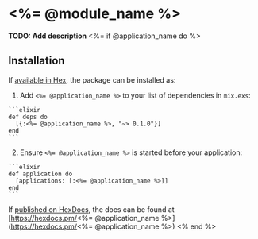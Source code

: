# <%= @module_name %>

**TODO: Add description**
<%= if @application_name do %>
## Installation

If [available in Hex](https://hex.pm/docs/publish), the package can be installed as:

  1. Add `<%= @application_name %>` to your list of dependencies in `mix.exs`:

    ```elixir
    def deps do
      [{:<%= @application_name %>, "~> 0.1.0"}]
    end
    ```

  2. Ensure `<%= @application_name %>` is started before your application:

    ```elixir
    def application do
      [applications: [:<%= @application_name %>]]
    end
    ```

If [published on HexDocs](https://hex.pm/docs/tasks#hex_docs), the docs can
be found at [https://hexdocs.pm/<%= @application_name %>](https://hexdocs.pm/<%= @application_name %>)
<% end %>
